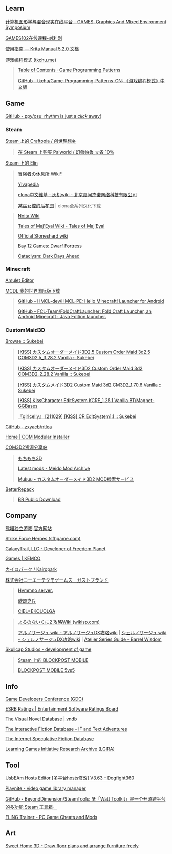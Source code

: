 
## Learn

[计算机图形学与混合现实在线平台 – GAMES: Graphics And Mixed Environment Symposium](https://games-cn.org/)

[GAMES102在线课程-刘利刚](http://staff.ustc.edu.cn/~lgliu/Courses/GAMES102_2020/default.html)

[使用指南 — Krita Manual 5.2.0 文档](https://docs.krita.org/zh_CN/user_manual.html)

[游戏编程模式 (tkchu.me)](https://gpp.tkchu.me/)

> [Table of Contents · Game Programming Patterns](https://gameprogrammingpatterns.com/contents.html)
> 
> [GitHub - tkchu/Game-Programming-Patterns-CN: 《游戏编程模式》中文版](https://github.com/tkchu/Game-Programming-Patterns-CN)

## Game

[GitHub - ppy/osu: rhythm is just a *click* away!](https://github.com/ppy/osu)

### Steam

[Steam 上的 Craftopia / 创世理想乡](https://store.steampowered.com/app/1307550/Craftopia/)

> [在 Steam 上购买 Palworld / 幻兽帕鲁 立省 10%](https://store.steampowered.com/app/1623730/Palworld/)

[Steam 上的 Elin](https://store.steampowered.com/app/2135150/Elin/)

> [冒険者の休息所 Wiki*](https://wikiwiki.jp/elona/)
>
> [Ylvapedia](https://ylvapedia.wiki/wiki/Main_Page)
>
> [elona中文维基 - 灰机wiki - 北京嘉闻杰诺网络科技有限公司](https://elona.huijiwiki.com/wiki/%E9%A6%96%E9%A1%B5)
> 
> [某巫女控的后花园](https://ztjal.info/) | elona全系列汉化下载

> [Noita Wiki](https://noita.wiki.gg/zh/wiki/Noita_Wiki)
> 
> [Tales of Maj'Eyal Wiki - Tales of Maj'Eyal](https://te4.org/wiki/Tales_of_Maj%27Eyal_Wiki)
> 
> [Official Stoneshard wiki](https://stoneshard.com/wiki/Stoneshard_Wiki)
> 
> [Bay 12 Games: Dwarf Fortress](https://www.bay12games.com/dwarves/)
> 
> [Cataclysm: Dark Days Ahead](https://cataclysmdda.org/)

### Minecraft

[Amulet Editor](https://www.amuletmc.com/)

[MCDL 我的世界国际版下载](https://mc.minebbs.com/)

> [GitHub - HMCL-dev/HMCL-PE: Hello Minecraft! Launcher for Android](https://github.com/HMCL-dev/HMCL-PE)
>
> [GitHub - FCL-Team/FoldCraftLauncher: Fold Craft Launcher, an Android Minecraft : Java Edition launcher.](https://github.com/FCL-Team/FoldCraftLauncher)

### CustomMaid3D

[Browse :: Sukebei](https://sukebei.nyaa.si/)

> [[KISS] カスタムオーダーメイド3D2.5 Custom Order Maid 3d2.5 COM3D2.5_3.28.2 Vanilla :: Sukebei](https://sukebei.nyaa.si/view/3843643)
>
> [[KISS] カスタムオーダーメイド3D2 Custom Order Maid 3d2 COM3D2_2.28.2 Vanilla :: Sukebei](https://sukebei.nyaa.si/view/3843641)
>
> [[KISS] カスタムメイド3D2 Custom Maid 3d2 CM3D2_1.70.6 Vanilla :: Sukebei](https://sukebei.nyaa.si/view/3843636)
> 
> [[KISS] KissCharacter EditSystem KCRE_1.25.1 Vanilla BT/Magnet-GGBases](https://ggbases.dlgal.com/view.so?id=117877)
>
> [『girlcelly』 [211029] [KISS] CR EditSystem1.1 :: Sukebei](https://sukebei.nyaa.si/view/3504635)

[GitHub - zxyacb/ntlea](https://github.com/zxyacb/ntlea)

[Home | COM Modular Installer](https://krypto5863.github.io/COM-Modular-Installer/)

[COM3D2资源分享站](https://bdffzi-opencom3d2.pages.dev/)

> [もちもち3D](https://motimoti3d.jp/)
>
> [Latest mods - Meido Mod Archive](https://mods.meido.dev/)
>
> [Mukuu - カスタムオーダーメイド3D2 MOD検索サービス](https://mukuu.herokuapp.com/) 

[BetterRepack](https://betterrepack.com/)

> [BR Public Download](https://dl.betterrepack.com/public/)

## Company

[熊喵独立游戏|官方网站](https://game.maidrom.net/)

[Strike Force Heroes (sfhgame.com)](https://sfhgame.com/)

[GalaxyTrail, LLC - Developer of Freedom Planet](https://galaxytrail.com/home)

[Games | KEMCO](https://www.kemco-games.com/global/games.html)

[カイロパーク / Kairopark](https://kairopark.jp/)

[株式会社コーエーテクモゲームス　ガストブランド](http://game.salburg.com/index.htm)

> [Hymmno server.](http://game.salburg.com/hymmnoserver/index.php)
>
> [歌颂之丘](https://wiki.singinghill.top/%E9%A6%96%E9%A1%B5)
>
> [CIEL=EKOUOLGA](https://www.ciel-ekouolga.site/index)

> [よるのないくに2 攻略Wiki (wikisp.com)](http://wikisp.com/yorukuni2/)
> 
> [アルノサージュ wiki - アルノサージュDX攻略wiki](https://arnosurge.wiki-wiki.jp/) | [シェルノサージュ wiki - シェルノサージュDX攻略wiki](https://ciel.wiki-wiki.jp/) | [Atelier Series Guide - Barrel Wisdom](https://barrelwisdom.com/)

[Skullcap Studios - development of game](https://www.skullcapstudios.com/)

> [Steam 上的 BLOCKPOST MOBILE](https://store.steampowered.com/app/1679010/BLOCKPOST_MOBILE/)
>
> [BLOCKPOST MOBILE 5vs5](https://shop.playblockpost.com/)

## Info

[Game Developers Conference (GDC)](https://gdconf.com/)

[ESRB Ratings | Entertainment Software Ratings Board](https://www.esrb.org/)

[The Visual Novel Database | vndb](https://vndb.org/)

[The Interactive Fiction Database - IF and Text Adventures](https://ifdb.org/)

[The Internet Speculative Fiction Database](https://www.isfdb.org/cgi-bin/index.cgi)

[Learning Games Initiative Research Archive (LGIRA)](https://lgira.mesmernet.org/)

## Tool

[UsbEAm Hosts Editor [多平台hosts修改] V3.63 – Dogfight360](https://www.dogfight360.com/blog/475/)

[Playnite - video game library manager](https://playnite.link/)

[GitHub - BeyondDimension/SteamTools: 🛠「Watt Toolkit」是一个开源跨平台的多功能 Steam 工具箱。](https://github.com/BeyondDimension/SteamTools)

[FLiNG Trainer - PC Game Cheats and Mods](https://flingtrainer.com/)

## Art

[Sweet Home 3D - Draw floor plans and arrange furniture freely](https://www.sweethome3d.com/)